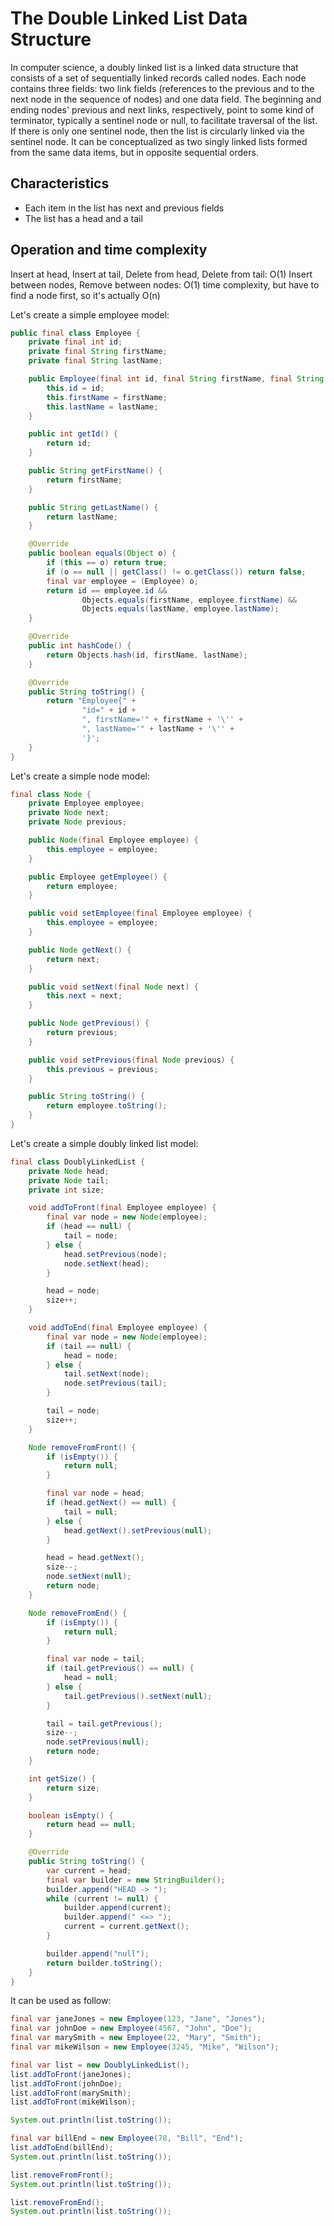 # The Double Linked List Data Structure

In computer science, a doubly linked list is a linked data structure that consists of a set of sequentially linked 
records called nodes. Each node contains three fields: two link fields (references to the previous and to the next node 
in the sequence of nodes) and one data field. The beginning and ending nodes' previous and next links, respectively, 
point to some kind of terminator, typically a sentinel node or null, to facilitate traversal of the list. 
If there is only one sentinel node, then the list is circularly linked via the sentinel node. It can be conceptualized 
as two singly linked lists formed from the same data items, but in opposite sequential orders.

## Characteristics

- Each item in the list has next and previous fields
- The list has a head and a tail

## Operation and time complexity

Insert at head, Insert at tail, Delete from head, Delete from tail: O(1)
Insert between nodes, Remove between nodes: O(1) time complexity, but have to find a node first, so it's actually O(n)

Let's create a simple employee model:

```java
public final class Employee {
    private final int id;
    private final String firstName;
    private final String lastName;

    public Employee(final int id, final String firstName, final String lastName) {
        this.id = id;
        this.firstName = firstName;
        this.lastName = lastName;
    }

    public int getId() {
        return id;
    }

    public String getFirstName() {
        return firstName;
    }

    public String getLastName() {
        return lastName;
    }

    @Override
    public boolean equals(Object o) {
        if (this == o) return true;
        if (o == null || getClass() != o.getClass()) return false;
        final var employee = (Employee) o;
        return id == employee.id &&
                Objects.equals(firstName, employee.firstName) &&
                Objects.equals(lastName, employee.lastName);
    }

    @Override
    public int hashCode() {
        return Objects.hash(id, firstName, lastName);
    }

    @Override
    public String toString() {
        return "Employee{" +
                "id=" + id +
                ", firstName='" + firstName + '\'' +
                ", lastName='" + lastName + '\'' +
                '}';
    }
}
```

Let's create a simple node model:

```java
final class Node {
    private Employee employee;
    private Node next;
    private Node previous;

    public Node(final Employee employee) {
        this.employee = employee;
    }

    public Employee getEmployee() {
        return employee;
    }

    public void setEmployee(final Employee employee) {
        this.employee = employee;
    }

    public Node getNext() {
        return next;
    }

    public void setNext(final Node next) {
        this.next = next;
    }

    public Node getPrevious() {
        return previous;
    }

    public void setPrevious(final Node previous) {
        this.previous = previous;
    }

    public String toString() {
        return employee.toString();
    }
}
```

Let's create a simple doubly linked list model:

```java
final class DoublyLinkedList {
    private Node head;
    private Node tail;
    private int size;

    void addToFront(final Employee employee) {
        final var node = new Node(employee);
        if (head == null) {
            tail = node;
        } else {
            head.setPrevious(node);
            node.setNext(head);
        }

        head = node;
        size++;
    }

    void addToEnd(final Employee employee) {
        final var node = new Node(employee);
        if (tail == null) {
            head = node;
        } else {
            tail.setNext(node);
            node.setPrevious(tail);
        }

        tail = node;
        size++;
    }

    Node removeFromFront() {
        if (isEmpty()) {
            return null;
        }

        final var node = head;
        if (head.getNext() == null) {
            tail = null;
        } else {
            head.getNext().setPrevious(null);
        }

        head = head.getNext();
        size--;
        node.setNext(null);
        return node;
    }

    Node removeFromEnd() {
        if (isEmpty()) {
            return null;
        }

        final var node = tail;
        if (tail.getPrevious() == null) {
            head = null;
        } else {
            tail.getPrevious().setNext(null);
        }

        tail = tail.getPrevious();
        size--;
        node.setPrevious(null);
        return node;
    }

    int getSize() {
        return size;
    }

    boolean isEmpty() {
        return head == null;
    }

    @Override
    public String toString() {
        var current = head;
        final var builder = new StringBuilder();
        builder.append("HEAD -> ");
        while (current != null) {
            builder.append(current);
            builder.append(" <=> ");
            current = current.getNext();
        }

        builder.append("null");
        return builder.toString();
    }
}
```

It can be used as follow:

```java
final var janeJones = new Employee(123, "Jane", "Jones");
final var johnDoe = new Employee(4567, "John", "Doe");
final var marySmith = new Employee(22, "Mary", "Smith");
final var mikeWilson = new Employee(3245, "Mike", "Wilson");

final var list = new DoublyLinkedList();
list.addToFront(janeJones);
list.addToFront(johnDoe);
list.addToFront(marySmith);
list.addToFront(mikeWilson);

System.out.println(list.toString());

final var billEnd = new Employee(78, "Bill", "End");
list.addToEnd(billEnd);
System.out.println(list.toString());

list.removeFromFront();
System.out.println(list.toString());

list.removeFromEnd();
System.out.println(list.toString());
```